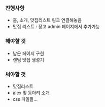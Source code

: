 ### 진행사항
- 홈, 소개, 맛집리스트 링크 연결해놓음
- 맛집 리스트 : 장고 admin 페이지에서 추가가능

### 해야할 것
- 남은 페이지 구현
- 랜덤 맛집 생성기


### 써야할 것
- 맛집리스트
- alex 및 동아리 소개
- css 파일들...


